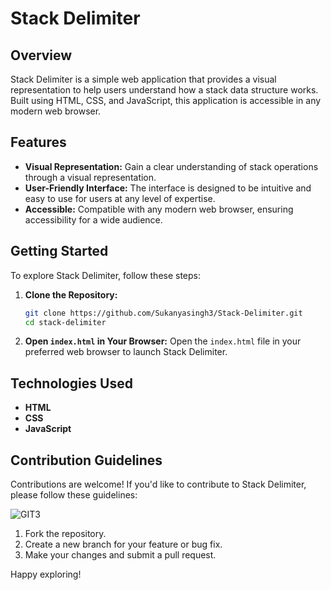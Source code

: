# Stack Delimiter

## Overview

Stack Delimiter is a simple web application that provides a visual representation to help users understand how a stack data structure works. Built using HTML, CSS, and JavaScript, this application is accessible in any modern web browser.

## Features

- **Visual Representation:** Gain a clear understanding of stack operations through a visual representation.
- **User-Friendly Interface:** The interface is designed to be intuitive and easy to use for users at any level of expertise.
- **Accessible:** Compatible with any modern web browser, ensuring accessibility for a wide audience.

## Getting Started

To explore Stack Delimiter, follow these steps:

1. **Clone the Repository:**
   ```bash
   git clone https://github.com/Sukanyasingh3/Stack-Delimiter.git
   cd stack-delimiter
   ```

2. **Open `index.html` in Your Browser:**
   Open the `index.html` file in your preferred web browser to launch Stack Delimiter.

## Technologies Used

- **HTML**
- **CSS**
- **JavaScript**

## Contribution Guidelines

Contributions are welcome! If you'd like to contribute to Stack Delimiter, please follow these guidelines:

![GIT3](https://github.com/Sukanyasingh3/Stack-Delimiter/assets/113462236/860c967a-621b-4a9d-ad86-3b5510330661)

1. Fork the repository.
2. Create a new branch for your feature or bug fix.
3. Make your changes and submit a pull request.


Happy exploring!
